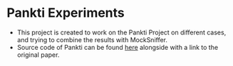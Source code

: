 # Pankti Experiments

- This project is created to work on the Pankti Project on different cases, and trying to combine the results with MockSniffer.
- Source code of Pankti can be found [here](https://github.com/castor-software/pankti) alongside with a link to the original paper.
